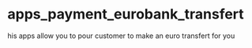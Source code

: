 # apps_payment_eurobank_transfert
his apps allow you to pour customer to make an euro transfert for you
